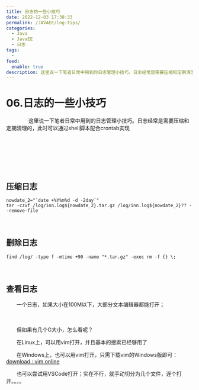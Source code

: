 ```yaml
---
title: 日志的一些小技巧
date: 2022-12-03 17:38:33
permalink: /JAVAEE/log-tips/
categories:
  - Java
  - JavaEE
  - 日志
tags:
  - 
feed:
  enable: true
description: 这里说一下笔者日常中用到的日志管理小技巧。日志经常是需要压缩和定期清理的，此时可以通过shell脚本配合crontab实现
---
```

# 06.日志的一些小技巧

　　‍
　　这里说一下笔者日常中用到的日志管理小技巧。日志经常是需要压缩和定期清理的，此时可以通过shell脚本配合crontab实现

　　‍
<!-- more -->

　　‍

　　‍

## 压缩日志

```SHELL
nowdate_2="`date +%Y%m%d -d -2day`"
tar -czvf /log/inn.log${nowdate_2}.tar.gz /log/inn.log${nowdate_2}?? --remove-file
```

　　‍

## 删除日志

```SHELL
find /log/ -type f -mtime +90 -name "*.tar.gz" -exec rm -f {} \;
```

　　‍

## 查看日志

　　一个日志，如果大小在100M以下，大部分文本编辑器都能打开；

　　‍

　　但如果有几个G大小，怎么看呢？

　　在Linux上，可以用vim打开，并且基本的搜索已经够用了

　　在Windows上，也可以用vim打开，只需下载vim的Windows版即可：[download : vim online](https://www.vim.org/download.php)

　　也可以尝试用VSCode打开；实在不行，就手动切分为几个文件，逐个打开。。。。
